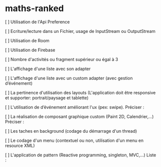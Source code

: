 # maths-ranked

[ ] Utilisation de l'Api Preference

[ ] Ecriture/lecture dans un Fichier, usage de InputStream ou OutputStream

[ ] Utilisation de Room

[ ] Utilisation de Firebase

[ ] Nombre d'activités ou fragment supérieur ou égal à 3

[ ] L'affichage d'une liste avec son adapter

[ ] L'affichage d'une liste avec un custom adapter (avec gestion d’événement)

[ ] La pertinence d'utilisation des layouts (L'application doit être responsive et supporter: portrait/paysage et tablette)

[ ] L'utilisation de d’événement améliorant l'ux (pex: swipe). Préciser :

[ ] La réalisation de composant graphique custom (Paint 2D, Calendrier,...) Préciser :

[ ] Les taches en background (codage du démarrage d'un thread)

[ ] Le codage d'un menu (contextuel ou non, utilisation d'un menu en resource XML)

[ ] L'application de pattern (Reactive programming, singleton, MVC,...) Liste :
